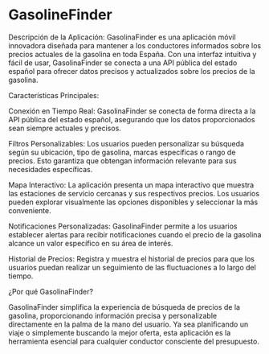 # GasolineFinder
Descripción de la Aplicación: GasolinaFinder es una aplicación móvil innovadora diseñada para mantener a los conductores informados sobre los precios actuales de la gasolina en toda España. Con una interfaz intuitiva y fácil de usar, GasolinaFinder se conecta a una API pública del estado español para ofrecer datos precisos y actualizados sobre los precios de la gasolina.

Características Principales:

Conexión en Tiempo Real: GasolinaFinder se conecta de forma directa a la API pública del estado español, asegurando que los datos proporcionados sean siempre actuales y precisos.

Filtros Personalizables: Los usuarios pueden personalizar su búsqueda según su ubicación, tipo de gasolina, marcas específicas o rango de precios. Esto garantiza que obtengan información relevante para sus necesidades específicas.

Mapa Interactivo: La aplicación presenta un mapa interactivo que muestra las estaciones de servicio cercanas y sus respectivos precios. Los usuarios pueden explorar visualmente las opciones disponibles y seleccionar la más conveniente.

Notificaciones Personalizadas: GasolinaFinder permite a los usuarios establecer alertas para recibir notificaciones cuando el precio de la gasolina alcance un valor específico en su área de interés.

Historial de Precios: Registra y muestra el historial de precios para que los usuarios puedan realizar un seguimiento de las fluctuaciones a lo largo del tiempo.

¿Por qué GasolinaFinder?

GasolinaFinder simplifica la experiencia de búsqueda de precios de la gasolina, proporcionando información precisa y personalizable directamente en la palma de la mano del usuario. Ya sea planificando un viaje o simplemente buscando la mejor oferta, esta aplicación es la herramienta esencial para cualquier conductor consciente del presupuesto.
